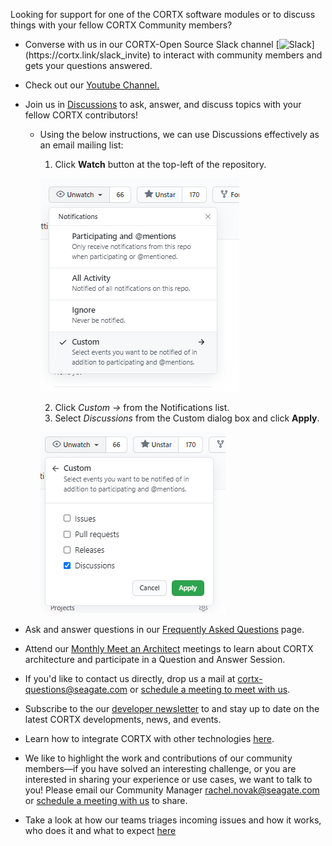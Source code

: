 Looking for support for one of the CORTX software modules or to discuss things with your fellow CORTX Community members?

<!-- NOTE!!! This is copied into README.md.  If you update it here, update it there as well.) -->
-   Converse with us in our CORTX-Open Source Slack channel [![Slack](https://img.shields.io/badge/chat-on%20Slack-blue")](https://cortx.link/slack_invite) to interact with community members and gets your questions answered.
-   Check out our [Youtube Channel.](https://cortx.link/videos)
-   Join us in [Discussions](https://github.com/Seagate/cortx/discussions) to ask, answer, and discuss topics with your fellow CORTX contributors!
    - Using the below instructions, we can use Discussions effectively as an email mailing list:
      1. Click **Watch** button at the top-left of the repository.
        
        ![](doc/images/Discussions1.png)
          
      2. Click *Custom ->* from the Notifications list.
      3. Select *Discussions* from the Custom dialog box and click **Apply**. 
        
        ![](doc/images/Discussions2.png)
        
-   Ask and answer questions in our [Frequently Asked Questions](FAQs.md) page.
-   Attend our [Monthly Meet an Architect](doc/meetings/README.rst) meetings to learn about CORTX architecture and participate in a Question and Answer Session.
-   If you'd like to contact us directly, drop us a mail at cortx-questions@seagate.com or [schedule a meeting to meet with us](https://outlook.office365.com/owa/calendar/CORTXCommunity@seagate.com/bookings/s/x8yMn2ODxUCOdhxvXkH4FA2).
-   Subscribe to the our [developer newsletter](https://cortx.link/cortx-dev-newsletter) to and stay up to date on the latest CORTX developments, news, and events.
-   Learn how to integrate CORTX with other technologies [here](doc/integrations/README.rst).
-   We like to highlight the work and contributions of our community members—if you have solved an interesting challenge, or you are interested in sharing your experience or use cases, we want to talk to you! Please email our Community Manager rachel.novak@seagate.com or [schedule a meeting with us](https://outlook.office365.com/owa/calendar/CORTXCommunity@seagate.com/bookings/s/x8yMn2ODxUCOdhxvXkH4FA2) to share.
- Take a look at how our teams triages incoming issues and how it works, who does it and what to expect [here](https://github.com/Seagate/cortx/wiki/Community-Triage-Process)


